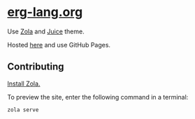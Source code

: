 # [erg-lang.org](https://erg-lang.org)

Use [Zola](https://www.getzola.org/) and [Juice](https://github.com/huhu/juice) theme.

Hosted [here](https://github.com/erg-lang/erg-lang.github.io) and use GitHub Pages.

## Contributing

[Install Zola.](https://www.getzola.org/documentation/getting-started/installation/)

To preview the site, enter the following command in a terminal:

```sh
zola serve
```
